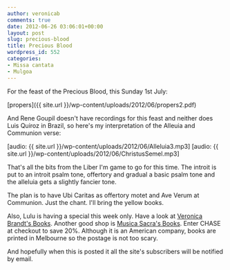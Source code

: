 ```yaml
---
author: veronicab
comments: true
date: 2012-06-26 03:06:01+00:00
layout: post
slug: precious-blood
title: Precious Blood
wordpress_id: 552
categories:
- Missa cantata
- Mulgoa
---
```


For the feast of the Precious Blood, this Sunday 1st July:

[propers]({{ site.url }}/wp-content/uploads/2012/06/propers2.pdf)

And Rene Goupil doesn't have recordings for this feast and neither does Luis Quiroz in Brazil, so here's my interpretation of the Alleuia and Communion verse:

[audio: {{ site.url }}/wp-content/uploads/2012/06/Alleluia3.mp3]
[audio: {{ site.url }}/wp-content/uploads/2012/06/ChristusSemel.mp3]

That's all the bits from the Liber I'm game to go for this time. The introit is put to an introit psalm tone, offertory and gradual a basic psalm tone and the alleluia gets a slightly fancier tone.

The plan is to have Ubi Caritas as offertory motet and Ave Verum at Communion. Just the chant. I'll bring the yellow books.

Also, Lulu is having a special this week only. Have a look at [Veronica Brandt's Books](http://www.lulu.com/spotlight/brandt). Another good shop is [Musica Sacra's Books](http://www.lulu.com/spotlight/cmaa). Enter CHASE at checkout to save 20%. Although it is an American company, books are printed in Melbourne so the postage is not too scary.

And hopefully when this is posted it all the site's subscribers will be notified by email.
